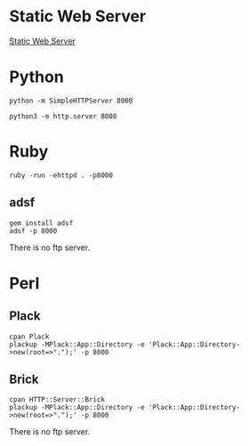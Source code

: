 # Static Web Server
[Static Web Server](https://github.com/m3ng9i/ran)



# Python        

`python -m SimpleHTTPServer 8000`        

`python3 -m http.server 8000`        

# Ruby        

`ruby -run -ehttpd . -p8000`        

## adsf        
```        
gem install adsf        
adsf -p 8000        

```        
There is no ftp server.        


# Perl        

## Plack        

```        
cpan Plack        
plackup -MPlack::App::Directory -e 'Plack::App::Directory->new(root=>".");' -p 8000        

```        




## Brick        

```        
cpan HTTP::Server::Brick        
plackup -MPlack::App::Directory -e 'Plack::App::Directory->new(root=>".");' -p 8000        

```        

There is no ftp server.        














